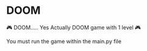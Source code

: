 # DOOM
🎮 DOOM..... Yes Actually DOOM game with 1 level 🎮

You must run the game within the main.py file
